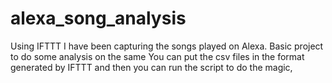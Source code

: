 # alexa_song_analysis
Using IFTTT I have been capturing the songs played on Alexa. Basic project to do some analysis on the same
You can put the csv files in the format generated by IFTTT and then you can run the script to do the magic,
